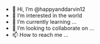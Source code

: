 - 👋 Hi, I’m @happyanddarvin12
- 👀 I’m interested in the world
- 🌱 I’m currently learning ...
- 💞️ I’m looking to collaborate on ...
- 📫 How to reach me ...

<!---
happyanddarvin12/happyanddarvin12 is a ✨ special ✨ repository because its `README.md` (this file) appears on your GitHub profile.
You can click the Preview link to take a look at your changes.
--->
